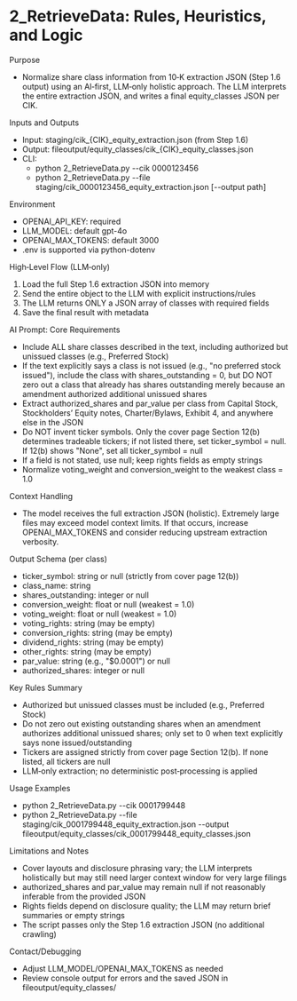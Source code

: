 # 2_RetrieveData: Rules, Heuristics, and Logic

Purpose

- Normalize share class information from 10‑K extraction JSON (Step 1.6 output) using an AI‑first, LLM‑only holistic approach. The LLM interprets the entire extraction JSON, and writes a final equity_classes JSON per CIK.

Inputs and Outputs

- Input: staging/cik\_{CIK}\_equity_extraction.json (from Step 1.6)
- Output: fileoutput/equity_classes/cik\_{CIK}\_equity_classes.json
- CLI:
  - python 2_RetrieveData.py --cik 0000123456
  - python 2_RetrieveData.py --file staging/cik_0000123456_equity_extraction.json [--output path]

Environment

- OPENAI_API_KEY: required
- LLM_MODEL: default gpt-4o
- OPENAI_MAX_TOKENS: default 3000
- .env is supported via python-dotenv

High‑Level Flow (LLM‑only)

1. Load the full Step 1.6 extraction JSON into memory
2. Send the entire object to the LLM with explicit instructions/rules
3. The LLM returns ONLY a JSON array of classes with required fields
4. Save the final result with metadata

AI Prompt: Core Requirements

- Include ALL share classes described in the text, including authorized but unissued classes (e.g., Preferred Stock)
- If the text explicitly says a class is not issued (e.g., "no preferred stock issued"), include the class with shares_outstanding = 0, but DO NOT zero out a class that already has shares outstanding merely because an amendment authorized additional unissued shares
- Extract authorized_shares and par_value per class from Capital Stock, Stockholders’ Equity notes, Charter/Bylaws, Exhibit 4, and anywhere else in the JSON
- Do NOT invent ticker symbols. Only the cover page Section 12(b) determines tradeable tickers; if not listed there, set ticker_symbol = null. If 12(b) shows "None", set all ticker_symbol = null
- If a field is not stated, use null; keep rights fields as empty strings
- Normalize voting_weight and conversion_weight to the weakest class = 1.0

Context Handling

- The model receives the full extraction JSON (holistic). Extremely large files may exceed model context limits. If that occurs, increase OPENAI_MAX_TOKENS and consider reducing upstream extraction verbosity.

Output Schema (per class)

- ticker_symbol: string or null (strictly from cover page 12(b))
- class_name: string
- shares_outstanding: integer or null
- conversion_weight: float or null (weakest = 1.0)
- voting_weight: float or null (weakest = 1.0)
- voting_rights: string (may be empty)
- conversion_rights: string (may be empty)
- dividend_rights: string (may be empty)
- other_rights: string (may be empty)
- par_value: string (e.g., "$0.0001") or null
- authorized_shares: integer or null

Key Rules Summary

- Authorized but unissued classes must be included (e.g., Preferred Stock)
- Do not zero out existing outstanding shares when an amendment authorizes additional unissued shares; only set to 0 when text explicitly says none issued/outstanding
- Tickers are assigned strictly from cover page Section 12(b). If none listed, all tickers are null
- LLM‑only extraction; no deterministic post‑processing is applied

Usage Examples

- python 2_RetrieveData.py --cik 0001799448
- python 2_RetrieveData.py --file staging/cik_0001799448_equity_extraction.json --output fileoutput/equity_classes/cik_0001799448_equity_classes.json

Limitations and Notes

- Cover layouts and disclosure phrasing vary; the LLM interprets holistically but may still need larger context window for very large filings
- authorized_shares and par_value may remain null if not reasonably inferable from the provided JSON
- Rights fields depend on disclosure quality; the LLM may return brief summaries or empty strings
- The script passes only the Step 1.6 extraction JSON (no additional crawling)

Contact/Debugging

- Adjust LLM_MODEL/OPENAI_MAX_TOKENS as needed
- Review console output for errors and the saved JSON in fileoutput/equity_classes/
